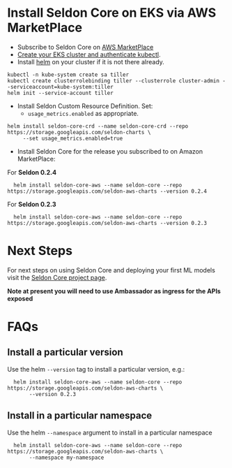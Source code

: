 # Install Seldon Core on EKS via AWS MarketPlace

 * Subscribe to Seldon Core on [AWS MarketPlace](https://aws.amazon.com/marketplace/seller-profile?id=cec67450-7a7e-43d5-8e5f-61e94e7c9e03&ref=dtl_B07KCNBCHV)
 * [Create your EKS cluster and authenticate kubectl](https://docs.aws.amazon.com/eks/latest/userguide/getting-started.html).
 * Install [helm](https://docs.helm.sh/) on your cluster if it is not there already.
 ```
 kubectl -n kube-system create sa tiller
 kubectl create clusterrolebinding tiller --clusterrole cluster-admin --serviceaccount=kube-system:tiller
 helm init --service-account tiller
 ```
 * Install Seldon Custom Resource Definition. Set:
    * ```usage_metrics.enabled``` as appropriate.
    
```
helm install seldon-core-crd --name seldon-core-crd --repo https://storage.googleapis.com/seldon-charts \
     --set usage_metrics.enabled=true
```
 
 * Install Seldon Core for the release you subscribed to on Amazon MarketPlace:

For **Seldon 0.2.4**

 ```
   helm install seldon-core-aws --name seldon-core --repo https://storage.googleapis.com/seldon-aws-charts --version 0.2.4
 ```


For **Seldon 0.2.3**

 ```
   helm install seldon-core-aws --name seldon-core --repo https://storage.googleapis.com/seldon-aws-charts --version 0.2.3
 ```

# Next Steps

For next steps on using Seldon Core and deploying your first ML models visit the [Seldon Core project page](https://github.com/SeldonIO/seldon-core).

**Note at present you will need to use Ambassador as ingress for the APIs exposed**

# FAQs

## Install a particular version

Use the helm ```--version``` tag to install a particular version, e.g.:

 ```
   helm install seldon-core-aws --name seldon-core --repo https://storage.googleapis.com/seldon-aws-charts \
        --version 0.2.3
 ```

## Install in a particular namespace

Use the helm ```--namespace``` argument to install in a particular namespace


 ```
   helm install seldon-core-aws --name seldon-core --repo https://storage.googleapis.com/seldon-aws-charts \
        --namespace my-namespace
 ```
